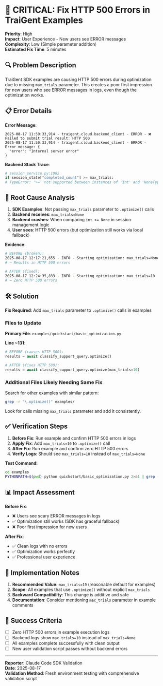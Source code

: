 # 🚨 CRITICAL: Fix HTTP 500 Errors in TraiGent Examples

**Priority**: High  
**Impact**: User Experience - New users see ERROR messages  
**Complexity**: Low (Simple parameter addition)  
**Estimated Fix Time**: 5 minutes  

## 🔍 Problem Description

TraiGent SDK examples are causing HTTP 500 errors during optimization due to missing `max_trials` parameter. This creates a poor first impression for new users who see ERROR messages in logs, even though the optimization works.

## 📋 Error Details

**Error Message**:
```
2025-08-17 11:50:33,914 - traigent.cloud.backend_client - ERROR - ❌ Failed to submit trial result: HTTP 500
2025-08-17 11:50:33,914 - traigent.cloud.backend_client - ERROR -    Error message: {
  "error": "Internal server error"
}
```

**Backend Stack Trace**:
```python
# session_service.py:1082
if session_state["completed_count"] >= max_trials:
# TypeError: '>=' not supported between instances of 'int' and 'NoneType'
```

## 🎯 Root Cause Analysis

1. **SDK Examples**: Not passing `max_trials` parameter to `.optimize()` calls
2. **Backend receives**: `max_trials=None` 
3. **Backend crashes**: When comparing `int >= None` in session management logic
4. **User sees**: HTTP 500 errors (but optimization still works via local fallback)

**Evidence**:
```bash
# BEFORE (broken):
2025-08-17 12:17:21,655 - INFO - Starting optimization: max_trials=None
# → Results in HTTP 500 errors

# AFTER (fixed):  
2025-08-17 12:24:35,833 - INFO - Starting optimization: max_trials=10
# → Zero HTTP 500 errors
```

## 🛠️ Solution

**Fix Required**: Add `max_trials` parameter to `.optimize()` calls in examples

### Files to Update

**Primary File**: `examples/quickstart/basic_optimization.py`

**Line ~131**:
```python
# BEFORE (causes HTTP 500):
results = await classify_support_query.optimize()

# AFTER (fixes HTTP 500):
results = await classify_support_query.optimize(max_trials=10)
```

### Additional Files Likely Needing Same Fix

Search for other examples with similar pattern:
```bash
grep -r "\.optimize()" examples/
```

Look for calls missing `max_trials` parameter and add it consistently.

## ✅ Verification Steps

1. **Before Fix**: Run example and confirm HTTP 500 errors in logs
2. **Apply Fix**: Add `max_trials=10` to `.optimize()` call  
3. **After Fix**: Run example and confirm zero HTTP 500 errors
4. **Verify Logs**: Should see `max_trials=10` instead of `max_trials=None`

**Test Command**:
```bash
cd examples
PYTHONPATH=$(pwd) python quickstart/basic_optimization.py 2>&1 | grep -E "(HTTP 500|max_trials)"
```

## 📊 Impact Assessment

**Before Fix**:
- ❌ Users see scary ERROR messages in logs
- ✅ Optimization still works (SDK has graceful fallback)
- ❌ Poor first impression for new users

**After Fix**:
- ✅ Clean logs with no errors
- ✅ Optimization works perfectly  
- ✅ Professional user experience

## 🔧 Implementation Notes

1. **Recommended Value**: `max_trials=10` (reasonable default for examples)
2. **Scope**: All examples that use `.optimize()` without explicit `max_trials`
3. **Backward Compatibility**: This change is additive and safe
4. **Documentation**: Consider mentioning `max_trials` parameter in example comments

## 🎯 Success Criteria

- [ ] Zero HTTP 500 errors in example execution logs
- [ ] Backend logs show `max_trials=10` instead of `max_trials=None`  
- [ ] All examples complete successfully with clean output
- [ ] New user validation script passes without backend errors

---

**Reporter**: Claude Code SDK Validation  
**Date**: 2025-08-17  
**Validation Method**: Fresh environment testing with comprehensive validation script